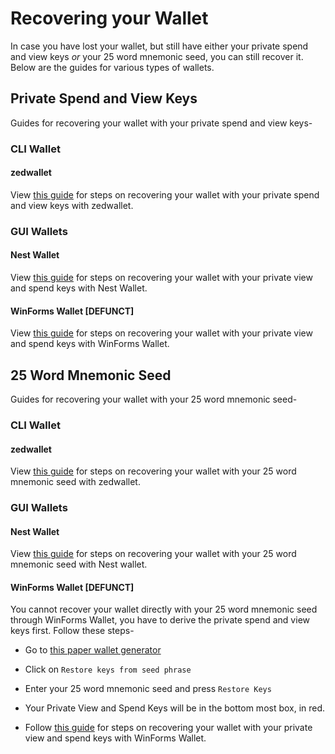 # Recovering your Wallet

In case you have lost your wallet, but still have either your private spend and view keys *or* your 25 word mnemonic seed, you can still recover it. Below are the guides for various types of wallets.

## Private Spend and View Keys

Guides for recovering your wallet with your private spend and view keys-

### CLI Wallet<a name="keys-cli-wallet"></a>

#### zedwallet<a name="keys-simple-wallet"></a>

View [this guide](../Using-zedwallet#private-spend-and-view-keys) for steps on recovering your wallet with your private spend and view keys with zedwallet.

### GUI Wallets<a name="keys-gui-wallet"></a>

#### Nest Wallet<a name="keys-nest-wallet"></a>

View [this guide](../Using-nest-wallet#private-view-and-spend-keys) for steps on recovering your wallet with your private view and spend keys with Nest Wallet.

#### WinForms Wallet [DEFUNCT]<a name="keys-winforms-wallet"></a>

View [this guide](../Using-winforms-wallet#private-view-and-spend-keys) for steps on recovering your wallet with your private view and spend keys with WinForms Wallet.

## 25 Word Mnemonic Seed

Guides for recovering your wallet with your 25 word mnemonic seed-

### CLI Wallet<a name="25-cli-wallet"></a>

#### zedwallet<a name="25-simple-wallet"></a>

View [this guide](../Using-zedwallet#25-word-mnemonic-seed) for steps on recovering your wallet with your 25 word mnemonic seed with zedwallet.

### GUI Wallets<a name="25-gui-wallet"></a>

#### Nest Wallet<a name="25-nest-wallet"></a>

View [this guide](../Using-nest-wallet#25-word-mnemonic-seed) for steps on recovering your wallet with your 25 word mnemonic seed with Nest wallet.


#### WinForms Wallet [DEFUNCT]<a name="25-winforms-wallet"></a>

You cannot recover your wallet directly with your 25 word mnemonic seed through WinForms Wallet, you have to derive the private spend and view keys first. Follow these steps-

- Go to [this paper wallet generator](https://turtlecoin.lol/wallet)

- Click on `Restore keys from seed phrase`

- Enter your 25 word mnemonic seed and press `Restore Keys`

- Your Private View and Spend Keys will be in the bottom most box, in red.

- Follow [this guide](../Using-winforms-wallet#private-view-and-spend-keys) for steps on recovering your wallet with your private view and spend keys with WinForms Wallet.
